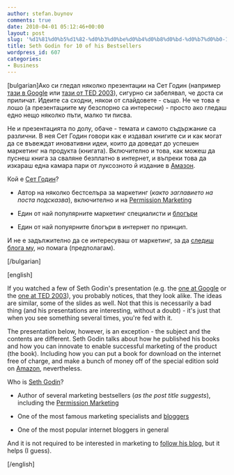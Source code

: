 ```yaml
---
author: stefan.buynov
comments: true
date: 2010-04-01 05:12:46+00:00
layout: post
slug: '%d1%81%d0%b5%d1%82-%d0%b3%d0%be%d0%b4%d0%b8%d0%bd-%d0%b7%d0%b0-10-%d1%81%d0%b2%d0%be%d0%b8-%d0%b1%d0%b5%d1%81%d1%82%d1%81%d0%b5%d0%bb%d1%8a%d1%80%d0%b0'
title: Seth Godin for 10 of his Bestsellers
wordpress_id: 607
categories:
- Business
---
```


[bulgarian]Ако си гледал няколко презентации на Сет Годин (например [тази в Google](http://www.youtube.com/watch?v=AZnYRaQfjK4) или [тази от TED 2003](http://www.youtube.com/watch?v=xBIVlM435Zg)), сигурно си забелявал, че доста си приличат. Идеите са сходни, някои от слайдовете - също. Не че това е лошо (а презентациите му безспорно са интересни) - просто ако гледаш едно нещо няколко пъти, малко ти писва.





Не и презентацията по долу, обаче - темата и самото съдържание са различни. В нея Сет Годин говори как е издавал книгите си и как могат да се въвеждат иновативни идеи, които да доведат до успешен маркетинг на продукта (книгата). Включително и това, как можеш да пуснеш книга за сваляне безплатно в интернет, и въпреки това да изкараш една камара пари от луксозното й издание в [Амазон](http://www.amazon.com).













Кой е [Сет Годин](http://en.wikipedia.org/wiki/Seth_Godin)?






	
  * Автор на няколко бестселъра за маркетинг (_както заглавието на поста подсказва_), включително и на [Permission Marketing](http://en.wikipedia.org/wiki/Permission_marketing)

	
  * Един от най популярните маркетинг специалисти и [блогъри](http://sethgodin.typepad.com/)

	
  * Един от най попуярните блогъри в интернет по принцип.





И не е задължително да се интересуваш от маркетинг, за да [следиш блога му](http://feeds.feedburner.com/typepad/sethsmainblog), но помага (предполагам).





[/bulgarian]





[english]





If you watched a few of Seth Godin's presentation (e.g. the [one at Google](http://www.youtube.com/watch?v=AZnYRaQfjK4) or the [one at TED 2003](http://www.youtube.com/watch?v=xBIVlM435Zg)), you probably notices, that they look alike. The ideas are similar, some of the slides as well. Not that this is necessarily a bad thing (and his presentations are interesting, without a doubt) - it's just that when you see something several times, you're fed with it.





The presentation below, however, is an exception - the subject and the contents are different. Seth Godin talks about how he published his books and how you can innovate to enable successful marketing of the product (the book). Including how you can put a book for download on the internet free of charge, and make a bunch of money off of the special edition sold on [Amazon](http://www.amazon.com), nevertheless.













Who is [Seth Godin](http://en.wikipedia.org/wiki/Seth_Godin)?






	
  * Author of several marketing bestsellers (_as the post title suggests_), including the [Permission  Marketing](http://en.wikipedia.org/wiki/Permission_marketing)

	
  * One of the most famous marketing specialists and [bloggers](http://sethgodin.typepad.com/)

	
  * One of the most popular internet bloggers in general





And it is not required to be interested in marketing to [follow his blog](http://feeds.feedburner.com/typepad/sethsmainblog), but it helps (I guess).





[/english]
